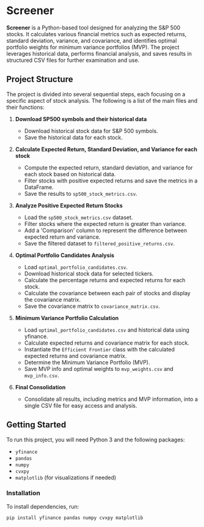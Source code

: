 # Screener

**Screener** is a Python-based tool designed for analyzing the S&P 500 stocks. It calculates various financial metrics such as expected returns, standard deviation, variance, and covariance, and identifies optimal portfolio weights for minimum variance portfolios (MVP). The project leverages historical data, performs financial analysis, and saves results in structured CSV files for further examination and use.

## Project Structure

The project is divided into several sequential steps, each focusing on a specific aspect of stock analysis. The following is a list of the main files and their functions:

1. **Download SP500 symbols and their historical data**
    - Download historical stock data for S&P 500 symbols.
    - Save the historical data for each stock.

2. **Calculate Expected Return, Standard Deviation, and Variance for each stock**
    - Compute the expected return, standard deviation, and variance for each stock based on historical data.
    - Filter stocks with positive expected returns and save the metrics in a DataFrame.
    - Save the results to `sp500_stock_metrics.csv`.

3. **Analyze Positive Expected Return Stocks**
    - Load the `sp500_stock_metrics.csv` dataset.
    - Filter stocks where the expected return is greater than variance.
    - Add a 'Comparison' column to represent the difference between expected return and variance.
    - Save the filtered dataset to `filtered_positive_returns.csv`.

4. **Optimal Portfolio Candidates Analysis**
    - Load `optimal_portfolio_candidates.csv`.
    - Download historical stock data for selected tickers.
    - Calculate the percentage returns and expected returns for each stock.
    - Calculate the covariance between each pair of stocks and display the covariance matrix.
    - Save the covariance matrix to `covariance_matrix.csv`.

5. **Minimum Variance Portfolio Calculation**
    - Load `optimal_portfolio_candidates.csv` and historical data using yfinance.
    - Calculate expected returns and covariance matrix for each stock.
    - Instantiate the `Efficient Frontier` class with the calculated expected returns and covariance matrix.
    - Determine the Minimum Variance Portfolio (MVP).
    - Save MVP info and optimal weights to `mvp_weights.csv` and `mvp_info.csv`.

6. **Final Consolidation**
    - Consolidate all results, including metrics and MVP information, into a single CSV file for easy access and analysis.

## Getting Started

To run this project, you will need Python 3 and the following packages:

- `yfinance`
- `pandas`
- `numpy`
- `cvxpy`
- `matplotlib` (for visualizations if needed)

### Installation

To install dependencies, run:

```bash
pip install yfinance pandas numpy cvxpy matplotlib
